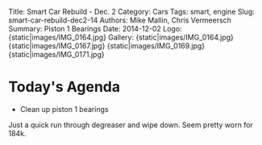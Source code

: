 Title: Smart Car Rebuild - Dec. 2
Category: Cars
Tags: smart, engine
Slug: smart-car-rebuild-dec2-14
Authors: Mike Mallin, Chris Vermeersch
Summary: Piston 1 Bearings
Date: 2014-12-02
Logo: {static|images/IMG_0164.jpg}
Gallery:
    {static|images/IMG_0164.jpg}
    {static|images/IMG_0167.jpg}
    {static|images/IMG_0169.jpg}
    {static|images/IMG_0171.jpg}

Today's Agenda  
==============    
* Clean up piston 1 bearings

Just a quick run through degreaser and wipe down. Seem pretty worn for 184k.
